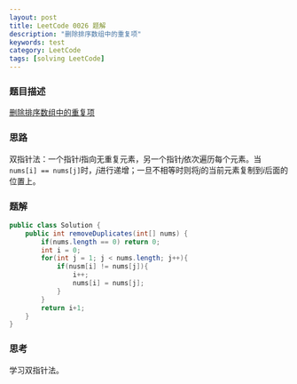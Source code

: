 ```yaml
---
layout: post
title: LeetCode 0026 题解
description: "删除排序数组中的重复项"
keywords: test
category: LeetCode
tags: [solving LeetCode]
---
```


### 题目描述
[删除排序数组中的重复项](https://leetcode-cn.com/problems/remove-duplicates-from-sorted-array/)

### 思路
双指针法：一个指针$i$指向无重复元素，另一个指针$j$依次遍历每个元素。当`nums[i] == nums[j]`时，$j$进行递增；一旦不相等时则将$j$的当前元素复制到$i$后面的位置上。

### 题解

```java
public class Solution {
    public int removeDuplicates(int[] nums) {
        if(nums.length == 0) return 0;
        int i = 0;
        for(int j = 1; j < nums.length; j++){
            if(nusm[i] != nums[j]){
                i++;
                nums[i] = nums[j];
            }
        }
        return i+1;
    }
}
```
### 思考
学习双指针法。